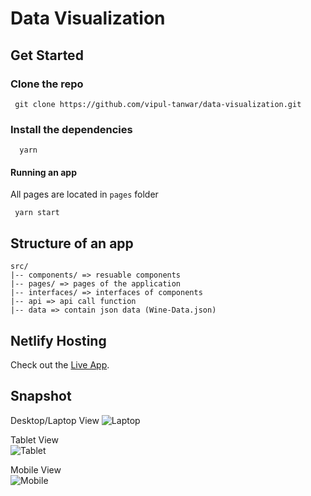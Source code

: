 # Data Visualization

## Get Started

### Clone the repo
```
 git clone https://github.com/vipul-tanwar/data-visualization.git
```
### Install the dependencies
```
  yarn
```

#### Running an app

All pages are located in `pages` folder
```  
 yarn start 
```
## Structure of an app
```
src/
|-- components/ => resuable components 
|-- pages/ => pages of the application
|-- interfaces/ => interfaces of components 
|-- api => api call function
|-- data => contain json data (Wine-Data.json)
```



## Netlify Hosting

Check out the [Live App](https://data-visualization-apps.netlify.app/).


## Snapshot

Desktop/Laptop View
![Laptop](https://user-images.githubusercontent.com/62182123/230870069-a5a85b4e-ab7e-4b17-98ca-6e64b93b966e.png)

Tablet View <br/>
![Tablet](https://user-images.githubusercontent.com/62182123/230870084-aa67a703-e5ff-4e8a-8a86-9066377654cd.png)

Mobile View <br/>
![Mobile](https://user-images.githubusercontent.com/62182123/230870088-7c093a74-6da3-4adc-b5c4-5d2a53ca9565.png)





